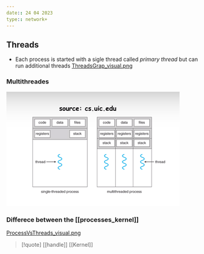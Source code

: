 ```yaml
---
date:: 24 04 2023
type:: network+
---
```

## Threads 
- Each process is started with a sigle thread called *primary thread*   but can run additional threads 
	[ThreadsGrap_visual.png](/static/ThreadsGrap_visual.png)

### Multithreades 
![MultiThreadsGraph_Visual.png](/static/MultiThreadsGraph_Visual.png)
### Differece between the [[processes_kernel]]
[ProcessVsThreads_visual.png](/static/ProcessVsThreads_visual.png)

>[!quote] [[handle]] [[Kernel]]
